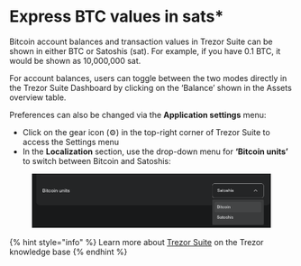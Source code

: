 # Express BTC values in sats\*

Bitcoin account balances and transaction values in Trezor Suite can be shown in either BTC or Satoshis (sat). For example, if you have 0.1 BTC, it would be shown as 10,000,000 sat.

For account balances, users can toggle between the two modes directly in the Trezor Suite Dashboard by clicking on the ‘Balance’ shown in the Assets overview table.

Preferences can also be changed via the **Application settings** menu:

* Click on the gear icon (⚙️) in the top-right corner of Trezor Suite to access the Settings menu
* In the **Localization** section, use the drop-down menu for **‘Bitcoin units’** to switch between Bitcoin and Satoshis:

<figure><img src="../../.gitbook/assets/Bitcoin_units.png" alt=""><figcaption></figcaption></figure>

{% hint style="info" %}
Learn more about [Trezor Suite](https://trezor.io/learn/a/trezor-suite-app-settings) on the Trezor knowledge base
{% endhint %}
